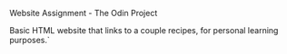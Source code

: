 Website Assignment - The Odin Project

Basic HTML website that links to a couple recipes, for personal learning purposes.`
